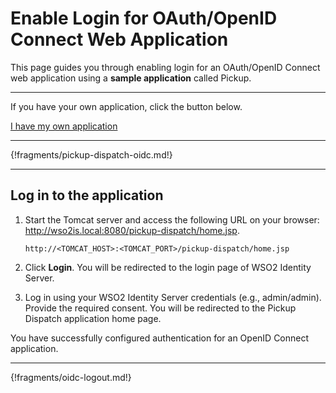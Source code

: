 # Enable Login for OAuth/OpenID Connect Web Application

This page guides you through enabling login for an OAuth/OpenID Connect web application using a **sample application** called Pickup. 

----
If you have your own application, click the button below.

<a class="samplebtn_a" href="../../guides/login/webapp-oidc" target="_blank" rel="nofollow noopener">I have my own application</a>

----

{!fragments/pickup-dispatch-oidc.md!}

----

## Log in to the application

1. Start the Tomcat server and access the following URL on your browser: <http://wso2is.local:8080/pickup-dispatch/home.jsp>.

	```
	http://<TOMCAT_HOST>:<TOMCAT_PORT>/pickup-dispatch/home.jsp
	```

2. Click **Login**. You will be redirected to the login page of WSO2 Identity Server. 

3. Log in using your WSO2 Identity Server credentials (e.g., admin/admin). Provide the required consent. You will be redirected to the Pickup Dispatch application home page.

You have successfully configured authentication for an OpenID Connect application.

----

{!fragments/oidc-logout.md!}





